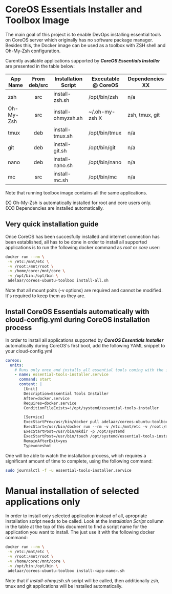# CoreOS Essentials Installer and Toolbox Image

The main goal of this project is to enable DevOps installing essential tools on CoreOS server which originally has no software package manager. Besides this, the Docker image can be used as a toolbox with ZSH shell and Oh-My-Zsh configuration.

Curently available applications supported by **_CoreOS Essentials Installer_** are presented in the table below:

| App Name  | From deb/src | Installation Script | Executable @ CoreOS | Dependencies XX |
| --------- | :----------: | ------------------- | ------------------- | -------------- |
| zsh       | src          | install-zsh.sh      | /opt/bin/zsh        | n/a            |
| Oh-My-Zsh | src          | install-ohmyzsh.sh  | ~/.oh-my-zsh X      | zsh, tmux, git |
| tmux      | deb          | install-tmux.sh     | /opt/bin/tmux       | n/a            |
| git       | deb          | install-git.sh      | /opt/bin/git        | n/a            |
| nano      | deb          | install-nano.sh     | /opt/bin/nano       | n/a            |
| mc        | src          | install-mc.sh       | /opt/bin/mc         | n/a            |

Note that running toolbox image contains all the same applications.

(X) Oh-My-Zsh is automatically installed for root and core users only. \
(XX) Dependencies are installed automatically.

## Very quick installation guide

Once CoreOS has been succesfully installed and internet connection has been established, all has to be done in order to install all supported applications is to run the following docker command as _root_ or _core_ user:

```bash
docker run --rm \
 -v /etc:/mnt/etc \
 -v /root:/mnt/root \
 -v /home/core:/mnt/core \
 -v /opt/bin:/opt/bin \
 adelaar/coreos-ubuntu-toolbox install-all.sh
```
Note that all mount poits (-v options) are required and cannot be modified. It's required to keep them as they are.

## Install CoreOS Essentials automatically with cloud-config.yml during CoreOS installation process

In order to install all applications supported by **_CoreOS Essentials Installer_** automatically during CoreOS's first boot, add the following YAML snippet to your cloud-config.yml

```yml
coreos:
  units:
    # Runs only once and installs all essential tools coming with the installer
    - name: essential-tools-installer.service
      command: start
      content: |
        [Unit]
        Description=Essential Tools Installer
        After=docker.service
        Requires=docker.service
        ConditionFileExists=!/opt/systemd/essential-tools-installer

        [Service]
        ExecStartPre=/usr/bin/docker pull adelaar/coreos-ubuntu-toolbox
        ExecStart=/usr/bin/docker run --rm -v /etc:/mnt/etc -v /root:/mnt/root -v /home/core:/mnt/core -v /opt/bin:/opt/bin adelaar/coreos-ubuntu-toolbox install-all.sh
        ExecStartPost=/usr/bin/mkdir -p /opt/systemd
        ExecStartPost=/usr/bin/touch /opt/systemd/essential-tools-installer
        RemainAfterExit=yes
        Type=oneshot
```

One will be able to watch the installation process, which requires a significant amount of time to complete, using the following command:
```bash
sudo journalctl -f -u essential-tools-installer.service
```
# Manual installation of selected applications only

In order to install only selected application instead of all, apropriate installation script needs to be called. Look at the _Installation Script_ collumn in the table at the top of this document to find a script name for the application you want to install. The just use it with the following docker command:

```bash
docker run --rm \
 -v /etc:/mnt/etc \
 -v /root:/mnt/root \
 -v /home/core:/mnt/core \
 -v /opt/bin:/opt/bin \
 adelaar/coreos-ubuntu-toolbox install-<app-name>.sh
```
Note that if _install-ohmyzsh.sh_ script will be called, then additionally zsh, tmux and git applications will be installed automatically.
